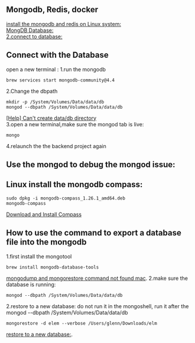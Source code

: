 ## Mongodb, Redis, docker
[install the mongodb and redis on Linux system:](https://github.com/GlennOu66304/Data-Sciences/blob/master/Python%20And%20Python%20Craw/Wechat%20minning/We%20chat%20article%20spider.md)   
[MongDB Database:](https://github.com/GlennOu66304/bucket-list-mevn)    
[2.connect to database:](https://github.com/GlennOu66304/Fullstack-Enterprise-MEVN-Mongo-Express-Vue-and-Node)  

## Connect with the Database

open a new terminal :
1.run the mongodb

```
brew services start mongodb-community@4.4
```

2.Change the dbpath

```
mkdir -p /System/Volumes/Data/data/db
mongod --dbpath /System/Volumes/Data/data/db
```

[[Help] Can't create data/db directory](https://www.reddit.com/r/mongodb/comments/d723b0/help_cant_create_datadb_directory/)  
3.open a new terminal,make sure the mongod tab is live:

```
mongo
```

4.relaunch the the backend project again

## Use the mongod to debug the mongod issue:

## Linux install the mongodb compass:
```
sudo dpkg -i mongodb-compass_1.26.1_amd64.deb
mongodb-compass
```
[Download and Install Compass](https://docs.mongodb.com/compass/master/install/)

## How to use the command to export a database file into the mongodb
1.first install the mongotool 
```
brew install mongodb-database-tools
```
[mongodump and mongorestore command not found mac](https://stackoverflow.com/questions/63255620/mongodump-and-mongorestore-command-not-found-mac). 
2.make sure the database is running:
```
mongod --dbpath /System/Volumes/Data/data/db 
```
2.restore to a new database:
do not run it in the mongoshell, run it after the mongod --dbpath /System/Volumes/Data/data/db
```
mongorestore -d elem --verbose /Users/glenn/Downloads/elm
```
[restore to a new database:](https://stackoverflow.com/questions/18931668/how-to-restore-the-dump-into-your-running-mongodb).  


